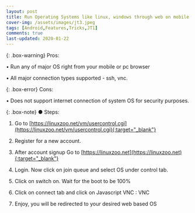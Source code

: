 ```yaml
---
layout: post
title: Run Operating Systems like linux, windows through web on mobile - linuxzoo
cover-img: /assets/images/jt3.jpeg
tags: [Android,Features,Tricks,JT1]
comments: true
last-updated: 2020-01-22
---
```


{: .box-warning}
Pros:

• Run any of major OS right from your mobile or pc browser

• All major connection types supported - ssh, vnc. 

{: .box-error}
Cons:

• Does not support internet connection of system OS for security purposes. 


{: .box-note}
● Steps:

1. Go to [https://linuxzoo.net/vm/usercontrol.cgi](https://linuxzoo.net/vm/usercontrol.cgi){:target="_blank"}

2. Register for a new account.

3. After account signup Go to [https://linuxzoo.net](https://linuxzoo.net){:target="_blank"}

4. Login. Now click on join queue and select OS under control tab.

5. Click on switch on. Wait for the boot to be 100%

6. Click on connect tab and click on Javascript VNC : VNC

7. Enjoy, you will be redirected to your desired web based OS
